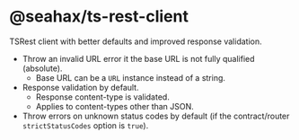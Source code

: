 # @seahax/ts-rest-client

TSRest client with better defaults and improved response validation.

- Throw an invalid URL error it the base URL is not fully qualified (absolute).
  - Base URL can be a `URL` instance instead of a string.
- Response validation by default.
  - Response content-type is validated.
  - Applies to content-types other than JSON.
- Throw errors on unknown status codes by default (if the contract/router `strictStatusCodes` option is `true`).
